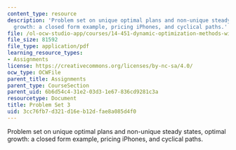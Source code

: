```yaml
---
content_type: resource
description: 'Problem set on unique optimal plans and non-unique steady states, optimal
  growth: a closed form example, pricing iPhones, and cyclical paths.'
file: /ol-ocw-studio-app/courses/14-451-dynamic-optimization-methods-with-applications-fall-2009/3cc76fb7d321d16eb12dfae8a085d4f0_MIT14_451F09_pset3.pdf
file_size: 81592
file_type: application/pdf
learning_resource_types:
- Assignments
license: https://creativecommons.org/licenses/by-nc-sa/4.0/
ocw_type: OCWFile
parent_title: Assignments
parent_type: CourseSection
parent_uid: 6b6d54c4-31e2-03d3-1e67-836cd9281c3a
resourcetype: Document
title: Problem Set 3
uid: 3cc76fb7-d321-d16e-b12d-fae8a085d4f0
---
```

Problem set on unique optimal plans and non-unique steady states, optimal growth: a closed form example, pricing iPhones, and cyclical paths.